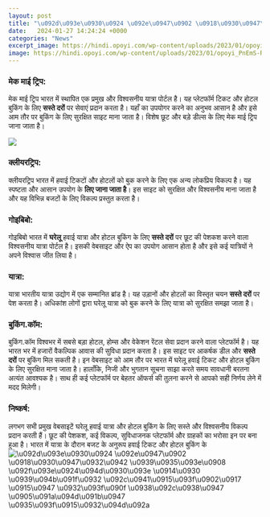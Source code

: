 ```yaml
---
layout: post
title: "\u092d\u093e\u0930\u0924 \u092e\u0947\u0902 \u0918\u0930\u0947\u0932\u0942 \u0939\u0935\u093e\u0908 \u092f\u093e\u0924\u094d\u0930\u093e \u0914\u0930 \u0939\u094b\u091f\u0932 \u092c\u0941\u0915\u093f\u0902\u0917 \u0915\u0947 \u0932\u093f\u090f \u0938\u092c\u0938\u0947 \u0905\u091a\u094d\u091b\u0947 \u0935\u093f\u0915\u0932\u094d\u092a"
date:   2024-01-27 14:24:24 +0000
categories: "News"
excerpt_image: https://hindi.opoyi.com/wp-content/uploads/2023/01/opoyi_PnEmS-RD8.jpg
image: https://hindi.opoyi.com/wp-content/uploads/2023/01/opoyi_PnEmS-RD8.jpg
---
```


### मेक माई ट्रिप: 
मेक माई ट्रिप भारत में स्थापित एक प्रमुख और विश्वसनीय यात्रा पोर्टल है। यह प्लेटफॉर्म टिकट और होटल बुकिंग के लिए **सस्ते दरों** पर सेवाएं प्रदान करता है। यहाँ का उपयोगर करने का अनुभव आसान है और इसे आम तौर पर बुकिंग के लिए सुरक्षित साइट माना जाता है। विशेष छूट और बड़े डील्स के लिए मेक माई ट्रिप जाना जाता है।

![](https://hindi.opoyi.com/wp-content/uploads/2023/01/opoyi_2vLF9auZA.jpg)
### क्लीयरट्रिप:
क्लीयरट्रिप भारत में हवाई टिकटों और होटलों को बुक करने के लिए एक अन्य लोकप्रिय विकल्प है। यह स्पष्टता और आसान उपयोग के **लिए जाना जाता है**। इस साइट को सुरक्षित और विश्वसनीय माना जाता है और यह विभिन्न बजटों के लिए विकल्प प्रस्तुत करता है।
### गोइबिबो:
गोइबिबो भारत में **घरेलू** हवाई यात्रा और होटल बुकिंग के लिए **सस्ते दरों** पर छूट की पेशकश करने वाला विश्वसनीय यात्रा पोर्टल है। इसकी वेबसाइट और ऐप का उपयोग आसान होता है और इसे कई यात्रियों ने अपने विश्वास जीत लिया है।
### यात्रा:
यात्रा भारतीय यात्रा उद्योग में एक सम्मानित  ब्रांड है। यह उड़ानों और होटलों का विस्तृत चयन **सस्ते दरों** पर पेश करता है। अधिकांश लोगों द्वारा घरेलू यात्रा को बुक करने के लिए यात्रा को सुरक्षित समझा जाता है।
### बुकिंग.कॉम: 
बुकिंग.कॉम विश्वभर में सबसे बड़ा होटल, होम्स और वेकेशन रेंटल सेवा प्रदान करने वाला प्लेटफॉर्म है। यह भारत भर में हजारों वैकल्पिक आवास की सुविधा प्रदान करता है। इस साइट पर आकर्षक डील और **सस्ते दरों** पर बुकिंग मिल सकती है। 
इन वेबसाइट को आम तौर पर भारत में घरेलू हवाई टिकट और होटल बुकिंग के लिए सुरक्षित माना जाता है। हालाँकि, निजी और भुगतान सूचना साझा करते समय सावधानी बरतना अत्यंत आवश्यक है। साथ ही कई प्लेटफॉर्म पर बेहतर ऑफर्स की तुलना करने से आपको सही निर्णय लेने में मदद मिलेगी।
### निष्कर्ष: 
लगभग सभी प्रमुख वेबसाइटें घरेलू हवाई यात्रा और होटल बुकिंग के लिए सस्ते और विश्वसनीय विकल्प प्रदान करती हैं। छूट की पेशकश, कई विकल्प, सुविधाजनक प्लेटफॉर्म और ग्राहकों का भरोसा इन पर बना हुआ है। 
भारत में यात्रा के दौरान बजट के अनुरूप हवाई टिकट और होटल बुकिंग के
![\u092d\u093e\u0930\u0924 \u092e\u0947\u0902 \u0918\u0930\u0947\u0932\u0942 \u0939\u0935\u093e\u0908 \u092f\u093e\u0924\u094d\u0930\u093e \u0914\u0930 \u0939\u094b\u091f\u0932 \u092c\u0941\u0915\u093f\u0902\u0917 \u0915\u0947 \u0932\u093f\u090f \u0938\u092c\u0938\u0947 \u0905\u091a\u094d\u091b\u0947 \u0935\u093f\u0915\u0932\u094d\u092a](https://hindi.opoyi.com/wp-content/uploads/2023/01/opoyi_PnEmS-RD8.jpg)
